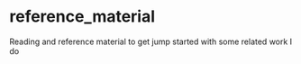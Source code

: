 # reference_material
Reading and reference material to get jump started with some related work I do
